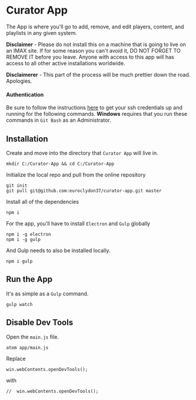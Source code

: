 # Curator App
The App is where you'll go to add, remove, and edit players, content, and playlists in any given system.

**Disclaimer** - Please do not install this on a machine that is going to live on an IMAX site. If for some reason you can't avoid it, DO NOT FORGET TO REMOVE IT before you leave. Anyone with access to this app will has access to all other active installations worldwide.

**Disclaimerer** - This part of the process will be much prettier down the road. Apologies.

#### Authentication
Be sure to follow the instructions [here](https://github.com/euroclydon37/curator-installation/blob/master/README.md) to get your ssh credentials up and running for the following commands. **Windows** requires that you run these commands in `Git Bash` as an Administrator.

## Installation
Create and move into the directory that `Curator App` will live in.
```
mkdir C:/Curator-App && cd C:/Curator-App
```

Initialize the local repo and pull from the online repository
```
git init
git pull git@github.com:euroclydon37/curator-app.git master
```
Install all of the dependencies
```
npm i
```

For the app, you'll have to install `Electron` and `Gulp` globally
```
npm i -g electron
npm i -g gulp
```

And Gulp needs to also be installed locally.
```
npm i gulp
```

## Run the App
It's as simple as a `Gulp` command.
```
gulp watch
```

## Disable Dev Tools
Open the `main.js` file.
```
atom app/main.js
```

Replace
```
win.webContents.openDevTools();
```
with
```
//  win.webContents.openDevTools();
```
